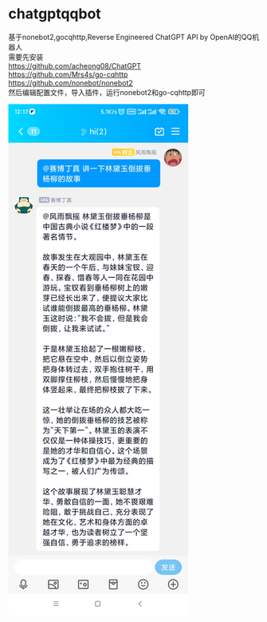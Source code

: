 # chatgptqqbot  
基于nonebot2,gocqhttp,Reverse Engineered ChatGPT API by OpenAI的QQ机器人  
需要先安装  
https://github.com/acheong08/ChatGPT  
https://github.com/Mrs4s/go-cqhttp  
https://github.com/nonebot/nonebot2  
然后编辑配置文件，导入插件，运行nonebot2和go-cqhttp即可  

![](Screenshot_2023-02-26-12-17-14-719_com.tencent.mobileqq.jpg)
